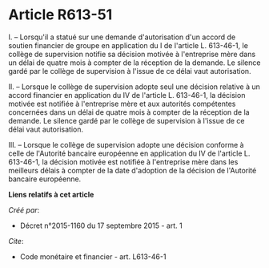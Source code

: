 # Article R613-51

I. – Lorsqu'il a statué sur une demande d'autorisation d'un accord de soutien financier de groupe en application du I de
l'article L. 613-46-1, le collège de supervision notifie sa décision motivée à l'entreprise mère dans un délai de quatre mois
à compter de la réception de la demande. Le silence gardé par le collège de supervision à l'issue de ce délai vaut
autorisation.

II. – Lorsque le collège de supervision adopte seul une décision relative à un accord financier en application du IV de
l'article L. 613-46-1, la décision motivée est notifiée à l'entreprise mère et aux autorités compétentes concernées dans un
délai de quatre mois à compter de la réception de la demande. Le silence gardé par le collège de supervision à l'issue de ce
délai vaut autorisation.

III. – Lorsque le collège de supervision adopte une décision conforme à celle de l'Autorité bancaire européenne en
application du IV de l'article L. 613-46-1, la décision motivée est notifiée à l'entreprise mère dans les meilleurs délais à
compter de la date d'adoption de la décision de l'Autorité bancaire européenne.

**Liens relatifs à cet article**

_Créé par_:

  - Décret n°2015-1160 du 17 septembre 2015 - art. 1

_Cite_:

  - Code monétaire et financier - art. L613-46-1
